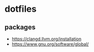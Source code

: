 # dotfiles
## packages
- https://clangd.llvm.org/installation
- https://www.gnu.org/software/global/
